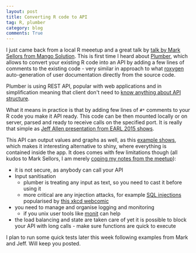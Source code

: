 ```yaml
---
layout: post
title: Converting R code to API
tag: R, plumber
category: blog
comments: True
---
```



I just came back from a local R meeetup and a great talk by [talk by Mark Sellors from Mango Solution](http://www.slideshare.net/sellorm/creating-apis-with-r-and-plumber-57608851). This is first time I heard about  [Plumber](http://plumber.trestletech.com/), which allows to convert your existing R code into an API by adding a few lines of comments to the existing code - very similar in approach to what [roxygen](http://roxygen.org/) auto-generation of user documentation directly from the source code. 

Plumber is using REST API, popular with web applications and in simplification meaning that client don't need to [know anything about API structure](http://stackoverflow.com/questions/671118/what-exactly-is-restful-programming).

What it means in practice is that by adding few lines of `#*` comments to your R code you make it API ready.  This code can be then mounted locally or on server, parsed and ready to receive calls on the specified port. It is really that simple as [Jeff Allen presentation from EARL 2015 shows](http://plumber.trestletech.com/components/earl-2015/#/).

This API can output values and graphs as well, as this [example shows](http://plumber.trestletech.com/docs/endpoints/), which makes it interesting alternative to shiny, where everything is contained inside the app. It does comes with few limitations though (all kudos to Mark Sellors, I am merely [coping my notes from the meetup](http://www.slideshare.net/sellorm/creating-apis-with-r-and-plumber-57608851)):

* it is not secure, as anybody can call your API
* Input sanitisation
	* plumber is treating any input as text, so you need to cast it before using it
	* more critical are any injection attacks, for example [SQL injections](http://www.slideshare.net/billkarwin/sql-injection-myths-and-fallacies) popularised by [this xkcd webcomic](http://xkcd.com/327/)
* you need to manage and organise logging and monitoring
	* if you unix user tools like [monit](https://mmonit.com/monit/) can help
* the load balancing and state are taken care of yet it is possible to block your API with long calls - make sure functions are quick to execute

I plan to run some quick tests later this week following examples from Mark and Jeff. Will keep you posted.
